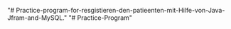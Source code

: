 "# Practice-program-for-resgistieren-den-patieenten-mit-Hilfe-von-Java-Jfram-and-MySQL." 
"# Practice-Program" 
